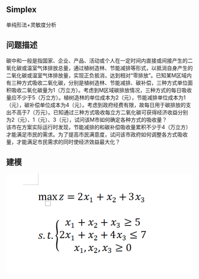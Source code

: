 ## Simplex
单纯形法+灵敏度分析
## 问题描述
碳中和一般是指国家、企业、产品、活动或个人在一定时间内直接或间接产生的二氧化碳或温室气体排放总量，通过植树造林、节能减排等形式，以抵消自身产生的二氧化碳或温室气体排放量，实现正负抵消，达到相对“零排放”。已知某M区域内有三种方式吸收二氧化碳，分别是植树造林、节能减排、碳补偿，三种方式单位面积吸收二氧化碳量为1（万立方）。考虑到M区域碳排放情况，三种方式的每日吸收量应不少于5（万立方）。植树造林的单位成本为2（元），节能减排单位成本为1（元），碳补偿单位成本为4（元）。考虑到政府经费有限，故每日用于碳排放的支出不高于7（万元）。已知通过三种方式吸收每立方二氧化碳可获得经济收益分别为2（元）、1（元）、3（元），试问该M市如何确定各种方式的吸收量？  
该市在方案实际运行时发现，节能减排的和碳补偿吸收量累积不少于4（万立方）才能满足市民的需求。为了提高市民满意度，试问该市政府如何调整各方式吸收量，才能满足市民需求的同时使经济效益最大化？  
## 建模
![模型](img/img.png)
